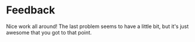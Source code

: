 # Feedback

Nice work all around! The last problem seems to have a little bit, but it's
just awesome that you got to that point.
